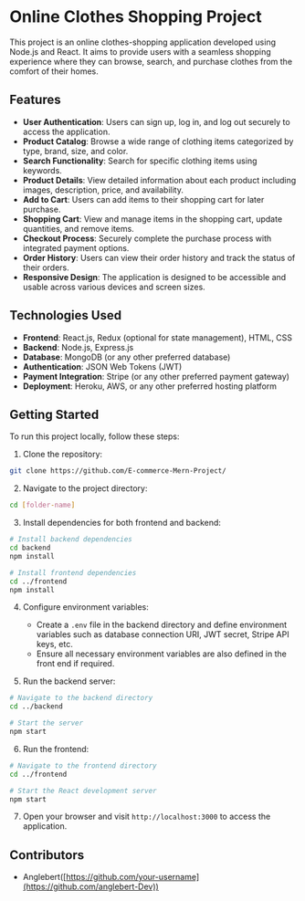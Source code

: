 # Online Clothes Shopping Project

This project is an online clothes-shopping application developed using Node.js and React. It aims to provide users with a seamless shopping experience where they can browse, search, and purchase clothes from the comfort of their homes.

## Features

- **User Authentication**: Users can sign up, log in, and log out securely to access the application.
- **Product Catalog**: Browse a wide range of clothing items categorized by type, brand, size, and color.
- **Search Functionality**: Search for specific clothing items using keywords.
- **Product Details**: View detailed information about each product including images, description, price, and availability.
- **Add to Cart**: Users can add items to their shopping cart for later purchase.
- **Shopping Cart**: View and manage items in the shopping cart, update quantities, and remove items.
- **Checkout Process**: Securely complete the purchase process with integrated payment options.
- **Order History**: Users can view their order history and track the status of their orders.
- **Responsive Design**: The application is designed to be accessible and usable across various devices and screen sizes.

## Technologies Used

- **Frontend**: React.js, Redux (optional for state management), HTML, CSS
- **Backend**: Node.js, Express.js
- **Database**: MongoDB (or any other preferred database)
- **Authentication**: JSON Web Tokens (JWT)
- **Payment Integration**: Stripe (or any other preferred payment gateway)
- **Deployment**: Heroku, AWS, or any other preferred hosting platform

## Getting Started

To run this project locally, follow these steps:

1. Clone the repository:

```bash
git clone https://github.com/E-commerce-Mern-Project/
```

2. Navigate to the project directory:

```bash
cd [folder-name]
```

3. Install dependencies for both frontend and backend:

```bash
# Install backend dependencies
cd backend
npm install

# Install frontend dependencies
cd ../frontend
npm install
```

4. Configure environment variables:

   - Create a `.env` file in the backend directory and define environment variables such as database connection URI, JWT secret, Stripe API keys, etc.
   - Ensure all necessary environment variables are also defined in the front end if required.

5. Run the backend server:

```bash
# Navigate to the backend directory
cd ../backend

# Start the server
npm start
```

6. Run the frontend:

```bash
# Navigate to the frontend directory
cd ../frontend

# Start the React development server
npm start
```

7. Open your browser and visit `http://localhost:3000` to access the application.

## Contributors

- Anglebert([https://github.com/your-username](https://github.com/anglebert-Dev))

